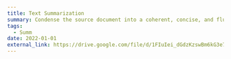 ```yaml
---
title: Text Summarization
summary: Condense the source document into a coherent, concise, and fluent summary.
tags:
  - Summ
date: 2022-01-01
external_link: https://drive.google.com/file/d/1FIuIei_dGdzKzswBm6kG3e7DphfXDOOj/view?usp=sharing
---
```


